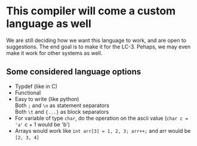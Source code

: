 # This compiler will come a custom language as well
We are still deciding how we want this language to work, and are open to suggestions.
The end goal is to make it for the LC-3.
Pehaps, we may even make it work for other systems as well.

## Some considered language options
- Typdef (like in C)
- Functional
- Easy to write (like python)
<br> Both `;` and `\n` as statement separators
<br> Both `\t` and `{...}` as block separators
- For variable of type `char`, do the operation on the ascii value (`char c = 'a'` c + 1 would be 'b')
- Arrays would work like `int arr[3] = 1, 2, 3; arr++;` and arr would be `[2, 3, 4]`
